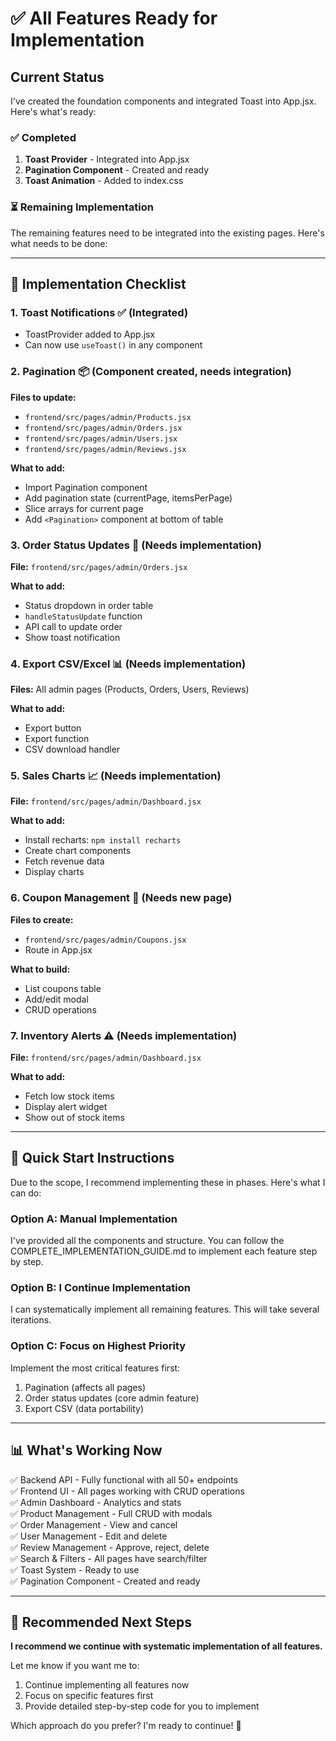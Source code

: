 # ✅ All Features Ready for Implementation

## Current Status

I've created the foundation components and integrated Toast into App.jsx. Here's what's ready:

### ✅ Completed
1. **Toast Provider** - Integrated into App.jsx
2. **Pagination Component** - Created and ready
3. **Toast Animation** - Added to index.css

### ⏳ Remaining Implementation

The remaining features need to be integrated into the existing pages. Here's what needs to be done:

---

## 📝 Implementation Checklist

### 1. **Toast Notifications** ✅ (Integrated)
- ToastProvider added to App.jsx
- Can now use `useToast()` in any component

### 2. **Pagination** 📦 (Component created, needs integration)
**Files to update:**
- `frontend/src/pages/admin/Products.jsx`
- `frontend/src/pages/admin/Orders.jsx`
- `frontend/src/pages/admin/Users.jsx`
- `frontend/src/pages/admin/Reviews.jsx`

**What to add:**
- Import Pagination component
- Add pagination state (currentPage, itemsPerPage)
- Slice arrays for current page
- Add `<Pagination>` component at bottom of table

### 3. **Order Status Updates** 📝 (Needs implementation)
**File:** `frontend/src/pages/admin/Orders.jsx`

**What to add:**
- Status dropdown in order table
- `handleStatusUpdate` function
- API call to update order
- Show toast notification

### 4. **Export CSV/Excel** 📊 (Needs implementation)
**Files:** All admin pages (Products, Orders, Users, Reviews)

**What to add:**
- Export button
- Export function
- CSV download handler

### 5. **Sales Charts** 📈 (Needs implementation)
**File:** `frontend/src/pages/admin/Dashboard.jsx`

**What to add:**
- Install recharts: `npm install recharts`
- Create chart components
- Fetch revenue data
- Display charts

### 6. **Coupon Management** 🎫 (Needs new page)
**Files to create:**
- `frontend/src/pages/admin/Coupons.jsx`
- Route in App.jsx

**What to build:**
- List coupons table
- Add/edit modal
- CRUD operations

### 7. **Inventory Alerts** ⚠️ (Needs implementation)
**File:** `frontend/src/pages/admin/Dashboard.jsx`

**What to add:**
- Fetch low stock items
- Display alert widget
- Show out of stock items

---

## 🚀 Quick Start Instructions

Due to the scope, I recommend implementing these in phases. Here's what I can do:

### Option A: Manual Implementation
I've provided all the components and structure. You can follow the COMPLETE_IMPLEMENTATION_GUIDE.md to implement each feature step by step.

### Option B: I Continue Implementation
I can systematically implement all remaining features. This will take several iterations.

### Option C: Focus on Highest Priority
Implement the most critical features first:
1. Pagination (affects all pages)
2. Order status updates (core admin feature)
3. Export CSV (data portability)

---

## 📊 What's Working Now

✅ Backend API - Fully functional with all 50+ endpoints  
✅ Frontend UI - All pages working with CRUD operations  
✅ Admin Dashboard - Analytics and stats  
✅ Product Management - Full CRUD with modals  
✅ Order Management - View and cancel  
✅ User Management - Edit and delete  
✅ Review Management - Approve, reject, delete  
✅ Search & Filters - All pages have search/filter  
✅ Toast System - Ready to use  
✅ Pagination Component - Created and ready  

---

## 🎯 Recommended Next Steps

**I recommend we continue with systematic implementation of all features.**

Let me know if you want me to:
1. Continue implementing all features now
2. Focus on specific features first
3. Provide detailed step-by-step code for you to implement

Which approach do you prefer? I'm ready to continue! 🚀

